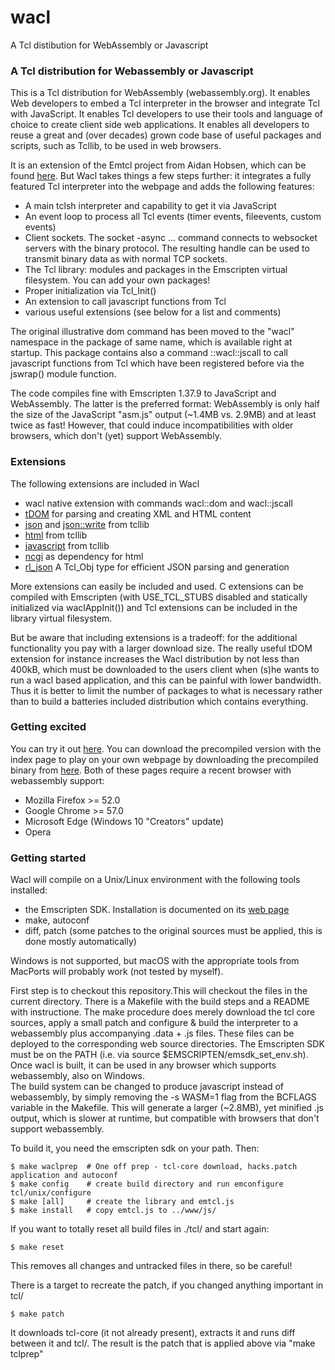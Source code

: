 # wacl
A Tcl distibution for WebAssembly or Javascript

### A Tcl distribution for Webassembly or Javascript

This is a Tcl distribution for WebAssembly (webassembly.org). It enables Web developers to embed a Tcl interpreter in the browser and integrate Tcl with JavaScript. It enables Tcl developers to use their tools and language of choice to create client side web applications. It enables all developers to reuse a great and (over decades) grown code base of useful packages and scripts, such as Tcllib, to be used in web browsers.

It is an extension of the Emtcl project from Aidan Hobsen, which can be found [here](https://aidanhs.github.io/emtcl/). But Wacl takes things a few steps further: it integrates a fully featured Tcl interpreter into the webpage and adds the following features:

* A main tclsh interpreter and capability to get it via JavaScript
* An event loop to process all Tcl events (timer events, fileevents, custom events)
* Client sockets. The socket -async ... command connects to websocket servers with the binary protocol. The resulting handle can be used to transmit binary data as with normal TCP sockets.
* The Tcl library: modules and packages in the Emscripten virtual filesystem. You can add your own packages!
* Proper initialization via Tcl_Init()
* An extension to call javascript functions from Tcl
* various useful extensions (see below for a list and comments)

The original illustrative dom command has been moved to the "wacl" namespace in the package of same name, which is available right at startup. This package contains also a command ::wacl::jscall to call javascript functions from Tcl which have been registered before via the jswrap() module function.

The code compiles fine with Emscripten 1.37.9 to JavaScript and WebAssembly. The latter is the preferred format: WebAssembly is only half the size of the JavaScript "asm.js" output (~1.4MB vs. 2.9MB) and at least twice as fast! However, that could induce incompatibilities with older browsers, which don't (yet) support WebAssembly.

### Extensions
The following extensions are included in Wacl

* wacl native extension with commands wacl::dom and wacl::jscall
* [tDOM](https://tdom.github.io/) for parsing and creating XML and HTML content
* [json](http://core.tcl.tk/tcllib/doc/tcllib-1-18/embedded/www/tcllib/files/modules/json/json.html) and [json::write](http://core.tcl.tk/tcllib/doc/tcllib-1-18/embedded/www/tcllib/files/modules/json/json_write.html) from tcllib
* [html](http://core.tcl.tk/tcllib/doc/tcllib-1-18/embedded/www/tcllib/files/modules/html/html.html) from tcllib
* [javascript](http://core.tcl.tk/tcllib/doc/tcllib-1-18/embedded/www/tcllib/files/modules/javascript/javascript.html) from tcllib
* [ncgi](http://core.tcl.tk/tcllib/doc/tcllib-1-18/embedded/www/tcllib/files/modules/ncgi/ncgi.html) as dependency for html
* [rl_json](https://github.com/RubyLane/rl_json/) A Tcl_Obj type for efficient JSON parsing and generation

More extensions can easily be included and used. C extensions can be compiled with Emscripten (with USE_TCL_STUBS disabled and statically initialized via waclAppInit()) and Tcl extensions can be included in the library virtual filesystem.

But be aware that including extensions is a tradeoff: for the additional functionality you pay with a larger download size. The really useful tDOM extension for instance increases the Wacl distribution by not less than 400kB, which must be downloaded  to the users client when (s)he wants to run a wacl based application, and this can be painful with lower bandwidth. Thus it is better to limit the number of packages to what is necessary rather than to build a batteries included distribution which contains everything.

### Getting excited
You can try it out [here](https://ecky-l.github.io/wacl/). You can download the precompiled version with the index page to play on your own webpage by downloading the precompiled binary from [here](https://ecky-l.github.io/wacl/releases/wacl.zip). Both of these pages require a recent browser with webassembly support:

* Mozilla Firefox >= 52.0
* Google Chrome >= 57.0
* Microsoft Edge (Windows 10 "Creators" update)
* Opera

### Getting started
Wacl will compile on a Unix/Linux environment with the following tools installed:

* the Emscripten SDK. Installation is documented on its [web page](http://kripken.github.io/emscripten-site/docs/getting_started/downloads.html)
* make, autoconf
* diff, patch (some patches to the original sources must be applied, this is done mostly automatically)

Windows is not supported, but macOS with the appropriate tools from MacPorts will probably work (not tested by myself).

First step is to checkout this repository.This will checkout the files in the current directory. There is a Makefile with the build steps and a README with instructione. The make procedure does merely download the tcl core sources, apply a small patch and configure & build the interpreter to a webassembly plus accompanying .data + .js files. These files can be deployed to the corresponding web source directories. The Emscripten SDK must be on the PATH (i.e. via source $EMSCRIPTEN/emsdk_set_env.sh). Once wacl is built, it can be used in any browser which supports webassembly, also on Windows.  
The build system can be changed to produce javascript instead of webassembly, by simply removing the -s WASM=1 flag from the BCFLAGS variable in the Makefile. This will generate a larger (~2.8MB), yet minified .js output, which is slower at runtime, but compatible with browsers that don't support webassembly.

To build it, you need the emscripten sdk on your path. Then:

    $ make waclprep  # One off prep - tcl-core download, hacks.patch application and autoconf
    $ make config    # create build directory and run emconfigure tcl/unix/configure
    $ make [all]     # create the library and emtcl.js
    $ make install   # copy emtcl.js to ../www/js/

If you want to totally reset all build files in ./tcl/ and start again:

    $ make reset

This removes all changes and untracked files in there, so be careful!

There is a target to recreate the patch, if you changed anything important in tcl/

    $ make patch

It downloads tcl-core (it not already present), extracts it and runs diff between 
it and tcl/. The result is the patch that is applied above via "make tclprep"


